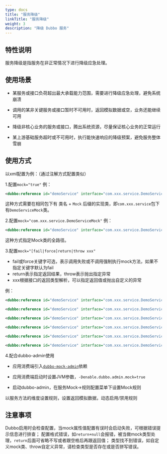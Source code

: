 ```yaml
---
type: docs
title: "服务降级"
linkTitle: "服务降级"
weight: 3
description: "降级 Dubbo 服务"
---
```


## 特性说明

服务降级是指服务在非正常情况下进行降级应急处理。

## 使用场景

* 某服务或接口负荷超出最大承载能力范围，需要进行降级应急处理，避免系统崩溃

* 调用的某非关键服务或接口暂时不可用时，返回模拟数据或空，业务还能继续可用 

* 降级非核心业务的服务或接口，腾出系统资源，尽量保证核心业务的正常运行

* 某上游基础服务超时或不可用时，执行能快速响应的降级预案，避免服务整体雪崩

## 使用方式

以xml配置为例：（通过注解方式配置类似）

1.配置`mock="true"`
例：
```xml
<dubbo:reference id="demoService" interface="com.xxx.service.DemoService" mock="true" />
```
这种方式需要在相同包下有 类名 + `Mock` 后缀的实现类，即`com.xxx.service`包下有`DemoServiceMock`类。

2.配置`mock="com.xxx.service.DemoServiceMock"`
例：
```xml
<dubbo:reference id="demoService" interface="com.xxx.service.DemoService" mock="com.xxx.service.DemoServiceMock" />
```
这种方式指定Mock类的全路径。

3.配置`mock="[fail|force]return|throw xxx"`

* fail或force关键字可选，表示调用失败或不调用强制执行mock方法，如果不指定关键字默认为fail
* return表示指定返回结果，throw表示抛出指定异常
* xxx根据接口的返回类型解析，可以指定返回值或抛出自定义的异常

例：
```xml
<dubbo:reference id="demoService" interface="com.xxx.service.DemoService" mock="return" />
```

```xml
<dubbo:reference id="demoService" interface="com.xxx.service.DemoService" mock="return null" />
```

```xml
<dubbo:reference id="demoService" interface="com.xxx.service.DemoService" mock="fail:return aaa" />
```

```xml
<dubbo:reference id="demoService" interface="com.xxx.service.DemoService" mock="force:return true" />
```

```xml
<dubbo:reference id="demoService" interface="com.xxx.service.DemoService" mock="fail:throw" />
```

```xml
<dubbo:reference id="demoService" interface="com.xxx.service.DemoService" mock="force:throw java.lang.NullPointException" />
```

4.配合dubbo-admin使用

* 应用消费端引入<a href="https://github.com/apache/dubbo-spi-extensions/tree/master/dubbo-mock-extensions" target="_blank">`dubbo-mock-admin`</a>依赖

* 应用消费端启动时设置JVM参数，`-Denable.dubbo.admin.mock=true`

* 启动dubbo-admin，在服务Mock->规则配置菜单下设置Mock规则

以服务方法的维度设置规则，设置返回模拟数据，动态启用/禁用规则
 
## 注意事项

Dubbo启用时会检查配置，当mock属性值配置有误时会启动失败，可根据错误提示信息进行排查；
配置格式错误，如`return+null`会报错，被当做mock类型处理，`return`后面可省略不写或者跟空格后再跟返回值；
类型找不到错误，如自定义mock类、throw自定义异常，请检查类型是否存在或是否拼写错误。
